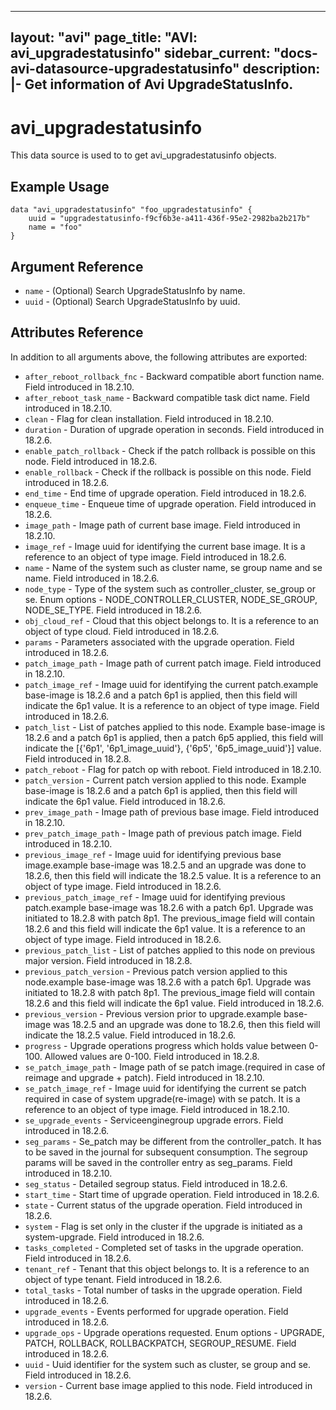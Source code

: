 <!--
    Copyright 2021 VMware, Inc.
    SPDX-License-Identifier: Mozilla Public License 2.0
-->
---
layout: "avi"
page_title: "AVI: avi_upgradestatusinfo"
sidebar_current: "docs-avi-datasource-upgradestatusinfo"
description: |-
  Get information of Avi UpgradeStatusInfo.
---

# avi_upgradestatusinfo

This data source is used to to get avi_upgradestatusinfo objects.

## Example Usage

```hcl
data "avi_upgradestatusinfo" "foo_upgradestatusinfo" {
    uuid = "upgradestatusinfo-f9cf6b3e-a411-436f-95e2-2982ba2b217b"
    name = "foo"
}
```

## Argument Reference

* `name` - (Optional) Search UpgradeStatusInfo by name.
* `uuid` - (Optional) Search UpgradeStatusInfo by uuid.

## Attributes Reference

In addition to all arguments above, the following attributes are exported:

* `after_reboot_rollback_fnc` - Backward compatible abort function name. Field introduced in 18.2.10.
* `after_reboot_task_name` - Backward compatible task dict name. Field introduced in 18.2.10.
* `clean` - Flag for clean installation. Field introduced in 18.2.10.
* `duration` - Duration of upgrade operation in seconds. Field introduced in 18.2.6.
* `enable_patch_rollback` - Check if the patch rollback is possible on this node. Field introduced in 18.2.6.
* `enable_rollback` - Check if the rollback is possible on this node. Field introduced in 18.2.6.
* `end_time` - End time of upgrade operation. Field introduced in 18.2.6.
* `enqueue_time` - Enqueue time of upgrade operation. Field introduced in 18.2.6.
* `image_path` - Image path of current base image. Field introduced in 18.2.10.
* `image_ref` - Image uuid for identifying the current base image. It is a reference to an object of type image. Field introduced in 18.2.6.
* `name` - Name of the system such as cluster name, se group name and se name. Field introduced in 18.2.6.
* `node_type` - Type of the system such as controller_cluster, se_group or se. Enum options - NODE_CONTROLLER_CLUSTER, NODE_SE_GROUP, NODE_SE_TYPE. Field introduced in 18.2.6.
* `obj_cloud_ref` - Cloud that this object belongs to. It is a reference to an object of type cloud. Field introduced in 18.2.6.
* `params` - Parameters associated with the upgrade operation. Field introduced in 18.2.6.
* `patch_image_path` - Image path of current patch image. Field introduced in 18.2.10.
* `patch_image_ref` - Image uuid for identifying the current patch.example  base-image is 18.2.6 and a patch 6p1 is applied, then this field will indicate the 6p1 value. It is a reference to an object of type image. Field introduced in 18.2.6.
* `patch_list` - List of patches applied to this node. Example  base-image is 18.2.6 and a patch 6p1 is applied, then a patch 6p5 applied, this field will indicate the [{'6p1', '6p1_image_uuid'}, {'6p5', '6p5_image_uuid'}] value. Field introduced in 18.2.8.
* `patch_reboot` - Flag for patch op with reboot. Field introduced in 18.2.10.
* `patch_version` - Current patch version applied to this node. Example  base-image is 18.2.6 and a patch 6p1 is applied, then this field will indicate the 6p1 value. Field introduced in 18.2.6.
* `prev_image_path` - Image path of previous base image. Field introduced in 18.2.10.
* `prev_patch_image_path` - Image path of previous patch image. Field introduced in 18.2.10.
* `previous_image_ref` - Image uuid for identifying previous base image.example  base-image was 18.2.5 and an upgrade was done to 18.2.6, then this field will indicate the 18.2.5 value. It is a reference to an object of type image. Field introduced in 18.2.6.
* `previous_patch_image_ref` - Image uuid for identifying previous patch.example  base-image was 18.2.6 with a patch 6p1. Upgrade was initiated to 18.2.8 with patch 8p1. The previous_image field will contain 18.2.6 and this field will indicate the 6p1 value. It is a reference to an object of type image. Field introduced in 18.2.6.
* `previous_patch_list` - List of patches applied to this node on previous major version. Field introduced in 18.2.8.
* `previous_patch_version` - Previous patch version applied to this node.example  base-image was 18.2.6 with a patch 6p1. Upgrade was initiated to 18.2.8 with patch 8p1. The previous_image field will contain 18.2.6 and this field will indicate the 6p1 value. Field introduced in 18.2.6.
* `previous_version` - Previous version prior to upgrade.example  base-image was 18.2.5 and an upgrade was done to 18.2.6, then this field will indicate the 18.2.5 value. Field introduced in 18.2.6.
* `progress` - Upgrade operations progress which holds value between 0-100. Allowed values are 0-100. Field introduced in 18.2.8.
* `se_patch_image_path` - Image path of se patch image.(required in case of reimage and upgrade + patch). Field introduced in 18.2.10.
* `se_patch_image_ref` - Image uuid for identifying the current se patch required in case of system upgrade(re-image) with se patch. It is a reference to an object of type image. Field introduced in 18.2.10.
* `se_upgrade_events` - Serviceenginegroup upgrade errors. Field introduced in 18.2.6.
* `seg_params` - Se_patch may be different from the controller_patch. It has to be saved in the journal for subsequent consumption. The segroup params will be saved in the controller entry as seg_params. Field introduced in 18.2.10.
* `seg_status` - Detailed segroup status. Field introduced in 18.2.6.
* `start_time` - Start time of upgrade operation. Field introduced in 18.2.6.
* `state` - Current status of the upgrade operation. Field introduced in 18.2.6.
* `system` - Flag is set only in the cluster if the upgrade is initiated as a system-upgrade. Field introduced in 18.2.6.
* `tasks_completed` - Completed set of tasks in the upgrade operation. Field introduced in 18.2.6.
* `tenant_ref` - Tenant that this object belongs to. It is a reference to an object of type tenant. Field introduced in 18.2.6.
* `total_tasks` - Total number of tasks in the upgrade operation. Field introduced in 18.2.6.
* `upgrade_events` - Events performed for upgrade operation. Field introduced in 18.2.6.
* `upgrade_ops` - Upgrade operations requested. Enum options - UPGRADE, PATCH, ROLLBACK, ROLLBACKPATCH, SEGROUP_RESUME. Field introduced in 18.2.6.
* `uuid` - Uuid identifier for the system such as cluster, se group and se. Field introduced in 18.2.6.
* `version` - Current base image applied to this node. Field introduced in 18.2.6.

